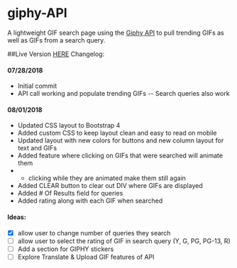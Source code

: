 # giphy-API
A lightweight GIF search page using the [Giphy API](https://developers.giphy.com/) to pull trending GIFs as well as GIFs from a search query.

##Live Version [HERE](https://unwabuisi.github.io/gif-search/)
Changelog:

#### 07/28/2018
- Initial commit
- API call working and populate trending GIFs
-- Search queries also work


#### 08/01/2018
- Updated CSS layout to Bootstrap 4
- Added custom CSS to keep layout clean and easy to read on mobile
- Updated layout with new colors for buttons and new column layout for text and GIFs
- Added feature where clicking on GIFs that were searched will animate them
- - clicking while they are animated make them still again
- Added CLEAR button to clear out DIV where GIFs are displayed
- Added # Of Results field for queries
- Added rating along with each GIF when searched


#### Ideas:
- [X] allow user to change number of queries they search
- [ ] allow user to select the rating of GIF in search query (Y, G, PG, PG-13, R)
- [ ] Add a section for GIPHY stickers
- [ ] Explore Translate & Upload GIF features of API
